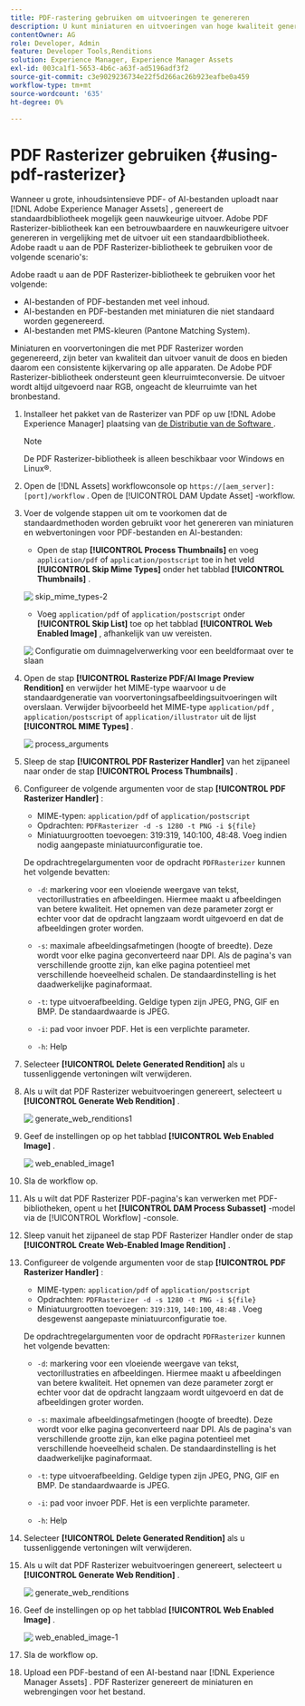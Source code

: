 ```yaml
---
title: PDF-rastering gebruiken om uitvoeringen te genereren
description: U kunt miniaturen en uitvoeringen van hoge kwaliteit genereren met de Adobe PDF Rasterizer-bibliotheek.
contentOwner: AG
role: Developer, Admin
feature: Developer Tools,Renditions
solution: Experience Manager, Experience Manager Assets
exl-id: 003ca1f1-5653-4b6c-a63f-ad5196adf3f2
source-git-commit: c3e9029236734e22f5d266ac26b923eafbe0a459
workflow-type: tm+mt
source-wordcount: '635'
ht-degree: 0%

---
```


# PDF Rasterizer gebruiken {#using-pdf-rasterizer}

Wanneer u grote, inhoudsintensieve PDF- of AI-bestanden uploadt naar [!DNL Adobe Experience Manager Assets] , genereert de standaardbibliotheek mogelijk geen nauwkeurige uitvoer. Adobe PDF Rasterizer-bibliotheek kan een betrouwbaardere en nauwkeurigere uitvoer genereren in vergelijking met de uitvoer uit een standaardbibliotheek. Adobe raadt u aan de PDF Rasterizer-bibliotheek te gebruiken voor de volgende scenario&#39;s:

Adobe raadt u aan de PDF Rasterizer-bibliotheek te gebruiken voor het volgende:

* AI-bestanden of PDF-bestanden met veel inhoud.
* AI-bestanden en PDF-bestanden met miniaturen die niet standaard worden gegenereerd.
* AI-bestanden met PMS-kleuren (Pantone Matching System).

Miniaturen en voorvertoningen die met PDF Rasterizer worden gegenereerd, zijn beter van kwaliteit dan uitvoer vanuit de doos en bieden daarom een consistente kijkervaring op alle apparaten. De Adobe PDF Rasterizer-bibliotheek ondersteunt geen kleurruimteconversie. De uitvoer wordt altijd uitgevoerd naar RGB, ongeacht de kleurruimte van het bronbestand.

1. Installeer het pakket van de Rasterizer van PDF op uw [!DNL Adobe Experience Manager] plaatsing van [&#x200B; de Distributie van de Software &#x200B;](https://experience.adobe.com/#/downloads/content/software-distribution/en/aem.html?package=/content/software-distribution/en/details.html/content/dam/aem/public/adobe/packages/cq650/product/assets/aem-assets-pdf-rasterizer-pkg-4.6.zip).

   >[!NOTE]
   >
   >De PDF Rasterizer-bibliotheek is alleen beschikbaar voor Windows en Linux®.

1. Open de [!DNL Assets] workflowconsole op `https://[aem_server]:[port]/workflow` . Open de [!UICONTROL DAM Update Asset] -workflow.

1. Voer de volgende stappen uit om te voorkomen dat de standaardmethoden worden gebruikt voor het genereren van miniaturen en webvertoningen voor PDF-bestanden en AI-bestanden:

   * Open de stap **[!UICONTROL Process Thumbnails]** en voeg `application/pdf` of `application/postscript` toe in het veld **[!UICONTROL Skip Mime Types]** onder het tabblad **[!UICONTROL Thumbnails]** .

   ![&#x200B; skip_mime_types-2 &#x200B;](assets/skip_mime_types-2.png)

   * Voeg `application/pdf` of `application/postscript` onder **[!UICONTROL Skip List]** toe op het tabblad **[!UICONTROL Web Enabled Image]** , afhankelijk van uw vereisten.

   ![&#x200B; Configuratie om duimnagelverwerking voor een beeldformaat over te slaan &#x200B;](assets/web_enabled_imageskiplist.png)

1. Open de stap **[!UICONTROL Rasterize PDF/AI Image Preview Rendition]** en verwijder het MIME-type waarvoor u de standaardgeneratie van voorvertoningsafbeeldingsuitvoeringen wilt overslaan. Verwijder bijvoorbeeld het MIME-type `application/pdf` , `application/postscript` of `application/illustrator` uit de lijst **[!UICONTROL MIME Types]** .

   ![&#x200B; process_arguments &#x200B;](assets/process_arguments.png)

1. Sleep de stap **[!UICONTROL PDF Rasterizer Handler]** van het zijpaneel naar onder de stap **[!UICONTROL Process Thumbnails]** .
1. Configureer de volgende argumenten voor de stap **[!UICONTROL PDF Rasterizer Handler]** :

   * MIME-typen: `application/pdf` of `application/postscript`
   * Opdrachten: `PDFRasterizer -d -s 1280 -t PNG -i ${file}`
   * Miniatuurgrootten toevoegen: 319:319, 140:100, 48:48. Voeg indien nodig aangepaste miniatuurconfiguratie toe.

   De opdrachtregelargumenten voor de opdracht `PDFRasterizer` kunnen het volgende bevatten:

   * `-d`: markering voor een vloeiende weergave van tekst, vectorillustraties en afbeeldingen. Hiermee maakt u afbeeldingen van betere kwaliteit. Het opnemen van deze parameter zorgt er echter voor dat de opdracht langzaam wordt uitgevoerd en dat de afbeeldingen groter worden.

   * `-s`: maximale afbeeldingsafmetingen (hoogte of breedte). Deze wordt voor elke pagina geconverteerd naar DPI. Als de pagina&#39;s van verschillende grootte zijn, kan elke pagina potentieel met verschillende hoeveelheid schalen. De standaardinstelling is het daadwerkelijke paginaformaat.

   * `-t`: type uitvoerafbeelding. Geldige typen zijn JPEG, PNG, GIF en BMP. De standaardwaarde is JPEG.

   * `-i`: pad voor invoer PDF. Het is een verplichte parameter.

   * `-h`: Help

1. Selecteer **[!UICONTROL Delete Generated Rendition]** als u tussenliggende vertoningen wilt verwijderen.
1. Als u wilt dat PDF Rasterizer webuitvoeringen genereert, selecteert u **[!UICONTROL Generate Web Rendition]** .

   ![&#x200B; generate_web_renditions1 &#x200B;](assets/generate_web_renditions1.png)

1. Geef de instellingen op op het tabblad **[!UICONTROL Web Enabled Image]** .

   ![&#x200B; web_enabled_image1 &#x200B;](assets/web_enabled_image1.png)

1. Sla de workflow op.
1. Als u wilt dat PDF Rasterizer PDF-pagina&#39;s kan verwerken met PDF-bibliotheken, opent u het **[!UICONTROL DAM Process Subasset]** -model via de [!UICONTROL Workflow] -console.
1. Sleep vanuit het zijpaneel de stap PDF Rasterizer Handler onder de stap **[!UICONTROL Create Web-Enabled Image Rendition]** .
1. Configureer de volgende argumenten voor de stap **[!UICONTROL PDF Rasterizer Handler]** :

   * MIME-typen: `application/pdf` of `application/postscript`
   * Opdrachten: `PDFRasterizer -d -s 1280 -t PNG -i ${file}`
   * Miniatuurgrootten toevoegen: `319:319`, `140:100`, `48:48` . Voeg desgewenst aangepaste miniatuurconfiguratie toe.

   De opdrachtregelargumenten voor de opdracht `PDFRasterizer` kunnen het volgende bevatten:

   * `-d`: markering voor een vloeiende weergave van tekst, vectorillustraties en afbeeldingen. Hiermee maakt u afbeeldingen van betere kwaliteit. Het opnemen van deze parameter zorgt er echter voor dat de opdracht langzaam wordt uitgevoerd en dat de afbeeldingen groter worden.

   * `-s`: maximale afbeeldingsafmetingen (hoogte of breedte). Deze wordt voor elke pagina geconverteerd naar DPI. Als de pagina&#39;s van verschillende grootte zijn, kan elke pagina potentieel met verschillende hoeveelheid schalen. De standaardinstelling is het daadwerkelijke paginaformaat.

   * `-t`: type uitvoerafbeelding. Geldige typen zijn JPEG, PNG, GIF en BMP. De standaardwaarde is JPEG.

   * `-i`: pad voor invoer PDF. Het is een verplichte parameter.

   * `-h`: Help

1. Selecteer **[!UICONTROL Delete Generated Rendition]** als u tussenliggende vertoningen wilt verwijderen.
1. Als u wilt dat PDF Rasterizer webuitvoeringen genereert, selecteert u **[!UICONTROL Generate Web Rendition]** .

   ![&#x200B; generate_web_renditions &#x200B;](assets/generate_web_renditions.png)

1. Geef de instellingen op op het tabblad **[!UICONTROL Web Enabled Image]** .

   ![&#x200B; web_enabled_image-1 &#x200B;](assets/web_enabled_image-1.png)

1. Sla de workflow op.
1. Upload een PDF-bestand of een AI-bestand naar [!DNL Experience Manager Assets] . PDF Rasterizer genereert de miniaturen en webrengingen voor het bestand.
